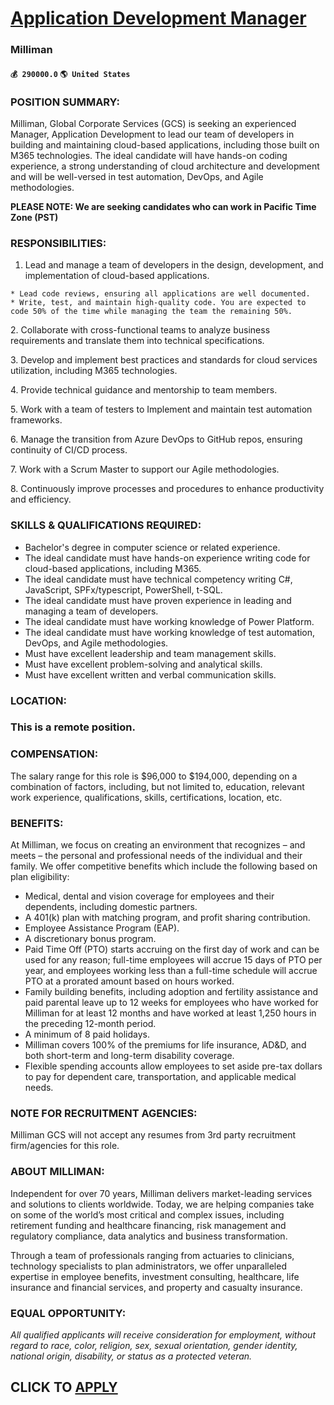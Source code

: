 # [Application Development Manager](https://www.remotewlb.com/apply/application-development-manager)  
### Milliman  
#### `💰 290000.0` `🌎 United States`  

### POSITION SUMMARY:

Milliman, Global Corporate Services (GCS) is seeking an experienced Manager, Application Development to lead our team of developers in building and maintaining cloud-based applications, including those built on M365 technologies. The ideal candidate will have hands-on coding experience, a strong understanding of cloud architecture and development and will be well-versed in test automation, DevOps, and Agile methodologies.

 **PLEASE NOTE: We are seeking candidates who can work in Pacific Time Zone (PST)**

### RESPONSIBILITIES:

  1. Lead and manage a team of developers in the design, development, and implementation of cloud-based applications.

    * Lead code reviews, ensuring all applications are well documented.
    * Write, test, and maintain high-quality code. You are expected to code 50% of the time while managing the team the remaining 50%.

2\. Collaborate with cross-functional teams to analyze business requirements and translate them into technical specifications.

3\. Develop and implement best practices and standards for cloud services utilization, including M365 technologies.

4\. Provide technical guidance and mentorship to team members.

5\. Work with a team of testers to Implement and maintain test automation frameworks.

6\. Manage the transition from Azure DevOps to GitHub repos, ensuring continuity of CI/CD process.

7\. Work with a Scrum Master to support our Agile methodologies.

8\. Continuously improve processes and procedures to enhance productivity and efficiency.

### SKILLS & QUALIFICATIONS REQUIRED:

  * Bachelor's degree in computer science or related experience.
  * The ideal candidate must have hands-on experience writing code for cloud-based applications, including M365.
  * The ideal candidate must have technical competency writing C#, JavaScript, SPFx/typescript, PowerShell, t-SQL.
  * The ideal candidate must have proven experience in leading and managing a team of developers.
  * The ideal candidate must have working knowledge of Power Platform.
  * The ideal candidate must have working knowledge of test automation, DevOps, and Agile methodologies.
  * Must have excellent leadership and team management skills.
  * Must have excellent problem-solving and analytical skills.
  * Must have excellent written and verbal communication skills.

### LOCATION:

### This is a remote position.

### COMPENSATION:

The salary range for this role is $96,000 to $194,000, depending on a combination of factors, including, but not limited to, education, relevant work experience, qualifications, skills, certifications, location, etc.

### BENEFITS:

At Milliman, we focus on creating an environment that recognizes – and meets – the personal and professional needs of the individual and their family. We offer competitive benefits which include the following based on plan eligibility:

  * Medical, dental and vision coverage for employees and their dependents, including domestic partners.
  * A 401(k) plan with matching program, and profit sharing contribution.
  * Employee Assistance Program (EAP).
  * A discretionary bonus program.
  * Paid Time Off (PTO) starts accruing on the first day of work and can be used for any reason; full-time employees will accrue 15 days of PTO per year, and employees working less than a full-time schedule will accrue PTO at a prorated amount based on hours worked.
  * Family building benefits, including adoption and fertility assistance and paid parental leave up to 12 weeks for employees who have worked for Milliman for at least 12 months and have worked at least 1,250 hours in the preceding 12-month period.
  * A minimum of 8 paid holidays.
  * Milliman covers 100% of the premiums for life insurance, AD&D, and both short-term and long-term disability coverage.
  * Flexible spending accounts allow employees to set aside pre-tax dollars to pay for dependent care, transportation, and applicable medical needs.

### NOTE FOR RECRUITMENT AGENCIES:

Milliman GCS will not accept any resumes from 3rd party recruitment firm/agencies for this role.

### ABOUT MILLIMAN:

Independent for over 70 years, Milliman delivers market-leading services and solutions to clients worldwide. Today, we are helping companies take on some of the world’s most critical and complex issues, including retirement funding and healthcare financing, risk management and regulatory compliance, data analytics and business transformation.

Through a team of professionals ranging from actuaries to clinicians, technology specialists to plan administrators, we offer unparalleled expertise in employee benefits, investment consulting, healthcare, life insurance and financial services, and property and casualty insurance.

### EQUAL OPPORTUNITY:

 _All qualified applicants will receive consideration for employment, without regard to race, color, religion, sex, sexual orientation, gender identity, national origin, disability, or status as a protected veteran._

  
## CLICK TO [APPLY](https://www.remotewlb.com/apply/application-development-manager)

